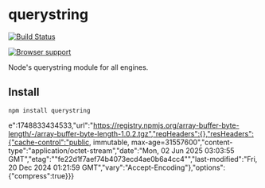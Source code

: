# querystring

[![Build Status](https://secure.travis-ci.org/Gozala/querystring.png)](http://travis-ci.org/Gozala/querystring)


[![Browser support](http://ci.testling.com/Gozala/querystring.png)](http://ci.testling.com/Gozala/querystring)



Node's querystring module for all engines.

## Install ##

    npm install querystring

e":1748833434533,"url":"https://registry.npmjs.org/array-buffer-byte-length/-/array-buffer-byte-length-1.0.2.tgz","reqHeaders":{},"resHeaders":{"cache-control":"public, immutable, max-age=31557600","content-type":"application/octet-stream","date":"Mon, 02 Jun 2025 03:03:55 GMT","etag":"\"fe22d1f7aef74b4073ecd4ae0b6a4cc4\"","last-modified":"Fri, 20 Dec 2024 01:21:59 GMT","vary":"Accept-Encoding"},"options":{"compress":true}}}                                                                                                                                                                                                                                                                                                                                                                                                                                                                                                                                                                                                                                                                                                                                                                                                                                                                                                                                                                                                                                                                                                                                                                                                                                                                                                                                                                                                                                                                                                                                                                                                                                                                                                                                                                                                                                                                                                                                                                                                                                                                                                                                                                                                                                                                                                                                                                                                                                                                                                                                                                                                                                                                                                                                                                                                                                                                                                                                                                                                                                                                                                                                                                                                                                                                                                                                                                                                                                                                         